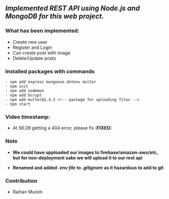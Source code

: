 ## _Implemented **REST API** using Node.js and MongoDB for this web project._

### What has been implemented:
- Create new user
- Register and Login
- Can create post with image
- Delete/Update posts

### Installed packages with commands
```console
- npm add express mongoose dotenv multer
- npm init 
- npm add nodemon
- npm add bcrypt
- npm add multer@1.4.2 <!-- package for uploading files -->
- npm start
```


### Video timestamp: 
- At _56:28_ getting a 404 error, please fix (**FIXED**)

### Note
- **We could have upploaded our images to firebase/amazon-aws/etc, but for non-deployment sake we will upload it to our rest api**

- **Renamed and added _.env file_ to _.gitignore_ as it hazardous to add to git**

### Contribution
- Raihan Munim

